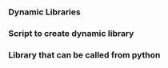 ### Dynamic Libraries
### Script to create dynamic library
### Library that can be called from python
